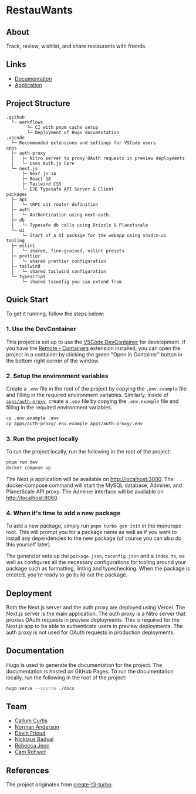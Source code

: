 # RestauWants

## About

Track, review, wishlist, and share restaurants with friends.

## Links

- [Documentation](https://restauwants.github.io/restauwants/)
- [Application](https://www.restauwants.com)

## Project Structure

```text
.github
  └─ workflows
        └─ CI with pnpm cache setup
        └─ Deployment of Hugo documentation
.vscode
  └─ Recommended extensions and settings for VSCode users
apps
  ├─ auth-proxy
  |   ├─ Nitro server to proxy OAuth requests in preview deployments
  |   └─ Uses Auth.js Core
  └─ next.js
      ├─ Next.js 14
      ├─ React 18
      ├─ Tailwind CSS
      └─ E2E Typesafe API Server & Client
packages
  ├─ api
  |   └─ tRPC v11 router definition
  ├─ auth
  |   └─ Authentication using next-auth.
  ├─ db
  |   └─ Typesafe db calls using Drizzle & Planetscale
  └─ ui
      └─ Start of a UI package for the webapp using shadcn-ui
tooling
  ├─ eslint
  |   └─ shared, fine-grained, eslint presets
  ├─ prettier
  |   └─ shared prettier configuration
  ├─ tailwind
  |   └─ shared tailwind configuration
  └─ typescript
      └─ shared tsconfig you can extend from
```

## Quick Start

To get it running, follow the steps below:

### 1. Use the DevContainer

This project is set up to use the [VSCode DevContainer](https://code.visualstudio.com/docs/remote/containers) for development. If you have the [Remote - Containers](https://marketplace.visualstudio.com/items?itemName=ms-vscode-remote.remote-containers) extension installed, you can open the project in a container by clicking the green "Open in Container" button in the bottom right corner of the window.

### 2. Setup the environment variables

Create a `.env` file in the root of the project by copying the `.env.example` file and filling in the required environment variables. Similarly, inside of [`apps/auth-proxy`](./apps/auth-proxy), create a `.env` file by copying the `.env.example` file and filling in the required environment variables.

```bash
cp .env.example .env
cp apps/auth-proxy/.env.example apps/auth-proxy/.env
```

### 3. Run the project locally

To run the project locally, run the following in the root of the project:

```bash
pnpm run dev
docker compose up
```

The Next.js application will be available on [http://localhost:3000](http://localhost:3000). The docker-compose command will start the MySQL database, Adminer, and PlanetScale API proxy. The Adminer interface will be available on [http://localhost:8080](http://localhost:8080).

### 4. When it's time to add a new package

To add a new package, simply run `pnpm turbo gen init` in the monorepo root. This will prompt you for a package name as well as if you want to install any dependencies to the new package (of course you can also do this yourself later).

The generator sets up the `package.json`, `tsconfig.json` and a `index.ts`, as well as configures all the necessary configurations for tooling around your package such as formatting, linting and typechecking. When the package is created, you're ready to go build out the package.

## Deployment

Both the Next.js server and the auth proxy are deployed using Vercel. The Next.js server is the main application. The auth proxy is a Nitro server that proxies OAuth requests in preview deployments. This is required for the Next.js app to be able to authenticate users in preview deployments. The auth proxy is not used for OAuth requests in production deployments.

## Documentation

Hugo is used to generate the documentation for the project. The documentation is hosted on GitHub Pages. To run the documentation locally, run the following in the root of the project:

```bash
hugo serve --source ./docs
```

## Team

- [Callum Curtis](https://github.com/callumcurtis)
- [Norman Anderson](https://github.com/anormananderson)
- [Devin Frioud](https://github.com/DevinFrioud)
- [Nicklaus Badyal](https://github.com/Nebula5102)
- [Rebecca Jeon](https://github.com/rebecca-jeon)
- [Cam Rohwer](https://github.com/camrohwer)

## References

The project originates from [create-t3-turbo](https://github.com/t3-oss/create-t3-turbo).
